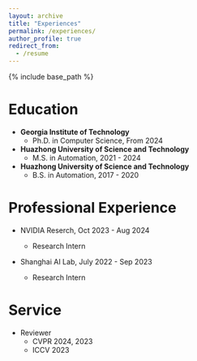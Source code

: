 ```yaml
---
layout: archive
title: "Experiences"
permalink: /experiences/
author_profile: true
redirect_from:
  - /resume
---
```


{% include base_path %}

Education
======
* **Georgia Institute of Technology**
  * Ph.D. in Computer Science, From 2024 
* **Huazhong University of Science and Technology**
  * M.S. in Automation, 2021 - 2024 
* **Huazhong University of Science and Technology**
  * B.S. in Automation, 2017 - 2020


Professional Experience
======
* NVIDIA Reserch, Oct 2023 - Aug 2024
  * Research Intern

* Shanghai AI Lab, July 2022 - Sep 2023
  * Research Intern

Service
======
* Reviewer
  * CVPR 2024, 2023
  * ICCV 2023
